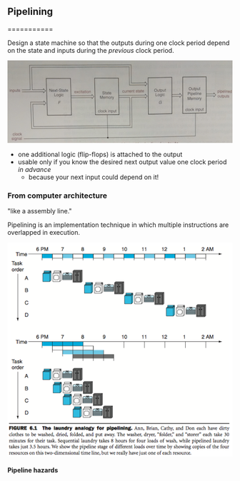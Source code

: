 ## Pipelining
===========

Design a state machine so that the outputs during one clock period depend on the state and inputs during the _previous_ clock period.

![Pipelined output](pipelined_output.png)

- one additional logic (flip-flops) is attached to the output
- usable only if you know the desired next output value one clock period _in_ _advance_
    - because your next input could depend on it!

### From computer architecture

"like a assembly line."

Pipelining is an implementation technique in which multiple instructions are overlapped in execution.

![Pipelined laundry](pipelined_laundry.png)

#### Pipeline hazards
